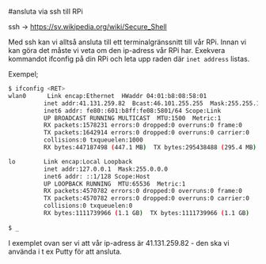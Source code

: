 #ansluta via ssh till RPi

ssh -> https://sv.wikipedia.org/wiki/Secure_Shell

Med ssh kan vi alltså ansluta till ett terminalgränssnitt till vår RPi.
Innan vi kan göra det måste vi veta om den ip-adress vår RPi har. Exekvera kommandot ifconfig på din RPi och leta upp raden där `inet address` listas.

Exempel;
``` bash
$ ifconfig <RET>
wlan0      Link encap:Ethernet  HWaddr 04:01:b8:08:58:01
          inet addr:41.131.259.82  Bcast:46.101.255.255  Mask:255.255.192.0
          inet6 addr: fe80::601:b8ff:fe08:5801/64 Scope:Link
          UP BROADCAST RUNNING MULTICAST  MTU:1500  Metric:1
          RX packets:1578231 errors:0 dropped:0 overruns:0 frame:0
          TX packets:1642914 errors:0 dropped:0 overruns:0 carrier:0
          collisions:0 txqueuelen:1000
          RX bytes:447187498 (447.1 MB)  TX bytes:295438488 (295.4 MB)

lo        Link encap:Local Loopback
          inet addr:127.0.0.1  Mask:255.0.0.0
          inet6 addr: ::1/128 Scope:Host
          UP LOOPBACK RUNNING  MTU:65536  Metric:1
          RX packets:4570782 errors:0 dropped:0 overruns:0 frame:0
          TX packets:4570782 errors:0 dropped:0 overruns:0 carrier:0
          collisions:0 txqueuelen:0
          RX bytes:1111739966 (1.1 GB)  TX bytes:1111739966 (1.1 GB)
          
$ _
```
          

I exemplet ovan ser vi att vår ip-adress är 41.131.259.82 - den ska vi använda i t ex Putty för att ansluta.
